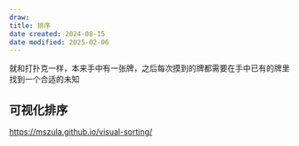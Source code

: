 ```yaml
---
draw:
title: 排序
date created: 2024-08-15
date modified: 2025-02-06
---
```


就和打扑克一样，本来手中有一张牌，之后每次摸到的牌都需要在手中已有的牌里找到一个合适的未知

## 可视化排序

https://mszula.github.io/visual-sorting/
